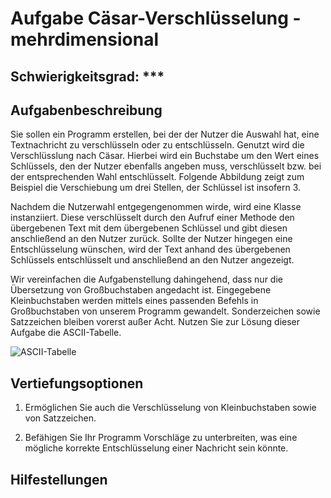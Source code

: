 # Aufgabe Cäsar-Verschlüsselung - mehrdimensional

## Schwierigkeitsgrad: ***

## Aufgabenbeschreibung
Sie sollen ein Programm erstellen, bei der der Nutzer die Auswahl hat, eine Textnachricht zu verschlüsseln oder zu entschlüsseln. Genutzt wird die Verschlüsslung nach Cäsar. Hierbei wird ein Buchstabe um den Wert eines Schlüssels, den der Nutzer ebenfalls angeben muss, verschlüsselt bzw. bei der entsprechenden Wahl entschlüsselt. Folgende Abbildung zeigt zum Beispiel die Verschiebung um drei Stellen, der Schlüssel ist insofern 3. 

Nachdem die Nutzerwahl entgegengenommen wirde, wird eine Klasse instanziiert. Diese verschlüsselt durch den Aufruf einer Methode den übergebenen Text mit dem übergebenen Schlüssel und gibt diesen anschließend an den Nutzer zurück. Sollte der Nutzer hingegen eine Entschlüsselung wünschen, wird der Text anhand des übergebenen Schlüssels entschlüsselt und anschließend an den Nutzer angezeigt.
 
Wir vereinfachen die Aufgabenstellung dahingehend, dass nur die Übersetzung von Großbuchstaben angedacht ist. Eingegebene Kleinbuchstaben werden mittels eines passenden Befehls in Großbuchstaben von unserem Programm gewandelt. Sonderzeichen sowie Satzzeichen bleiben vorerst außer Acht. Nutzen Sie zur Lösung dieser Aufgabe die ASCII-Tabelle.

![ASCII-Tabelle](https://www.pctipp.ch/img/1/1/4/5/8/7/7/9706744d60bec9c8.jpg)


## Vertiefungsoptionen
1. Ermöglichen Sie auch die Verschlüsselung von Kleinbuchstaben sowie von Satzzeichen. 

2. Befähigen Sie Ihr Programm Vorschläge zu unterbreiten, was eine mögliche korrekte Entschlüsselung einer Nachricht sein könnte.  


## Hilfestellungen